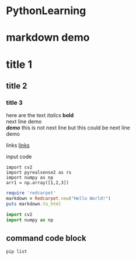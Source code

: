 # PythonLearning

# markdown demo
# title 1
## title 2
### title 3

here are the text *italics* **bold** 
<br> 
next line demo 
<br> 
***demo***
this is not next line
but this could be next line <br>
demo

links [links](https://www.baidu.com/)

input code

```
import cv2
import pyrealsense2 as rs
import numpy as np
arr1 = np.array([1,2,3])

```

```ruby
require 'redcarpet'
markdown = Redcarpet.new("Hello World!")
puts markdown.to_html
```

```python
import cv2
import numpy as np
```
## command code block
```command
pip list
```
